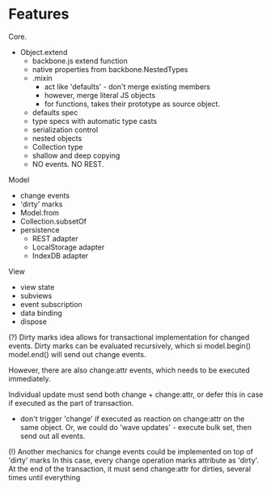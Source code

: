 Features
===========

Core.

- Object.extend
    - backbone.js extend function
    - native properties from backbone.NestedTypes
    - .mixin
        - act like 'defaults' - don't merge existing members
        - however, merge literal JS objects
        - for functions, takes their prototype as source object.
    - defaults spec
    - type specs with automatic type casts
    - serialization control
    - nested objects
    - Collection type
    - shallow and deep copying
    - NO events. NO REST.

Model
  - change events
  - 'dirty' marks
  - Model.from
  - Collection.subsetOf
  - persistence
    - REST adapter
    - LocalStorage adapter
    - IndexDB adapter

View
  - view state
  - subviews
  - event subscription
  - data binding
  - dispose


(?) Dirty marks idea allows for transactional implementation for changed events.
Dirty marks can be evaluated recursively, which si
model.begin()
model.end() will send out change events.

However, there are also change:attr events, which needs to be executed immediately.

Individual update must send both change + change:attr, or defer this in case if executed as the part of transaction.
- don't trigger 'change' if executed as reaction on change:attr on the same object.
Or, we could do 'wave updates' - execute bulk set, then send out all events.

(!) Another mechanics for change events could be implemented on top of 'dirty' marks
    In this case, every change operation marks attribute as 'dirty'.
    At the end of the transaction, it must send change:attr for dirties, several times until everything

